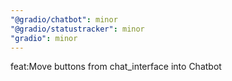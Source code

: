 ```yaml
---
"@gradio/chatbot": minor
"@gradio/statustracker": minor
"gradio": minor
---
```


feat:Move buttons from chat_interface into Chatbot
